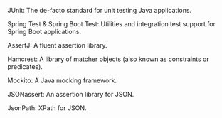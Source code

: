 JUnit: The de-facto standard for unit testing Java applications.

Spring Test & Spring Boot Test: Utilities and integration test support for Spring Boot applications.

AssertJ: A fluent assertion library.

Hamcrest: A library of matcher objects (also known as constraints or predicates).

Mockito: A Java mocking framework.

JSONassert: An assertion library for JSON.

JsonPath: XPath for JSON.